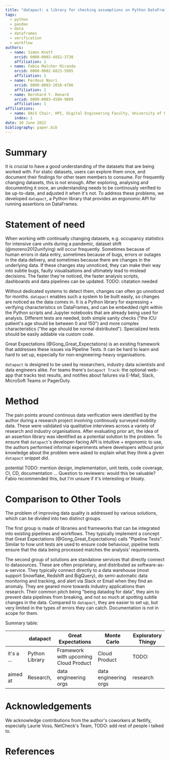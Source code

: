 ```yaml
---
title: "datapact: a library for checking assumptions on Python DataFrames"
tags:
  - python
  - pandas
  - data
  - dataframes
  - verification
  - workflow
authors:
  - name: Simon Knott
    orcid: 0000-0002-4852-3738
    affiliation: 1
  - name: Fabio Malcher Miranda
    orcid: 0000-0002-6823-5995
    affiliation: 1
  - name: Ferdous Nasri
    orcid: 0000-0003-2018-4786
    affiliation: 1
  - name: Bernhard Y. Renard
    orcid: 0000-0003-4589-9809
    affiliation: 1
affiliations:
  - name: DACS Chair, HPI, Digital Engineering Faculty, University of Potsdam, Potsdam, Germany
    index: 1
date: 30 June 2022
bibliography: paper.bib
---
```


# Summary

It is crucial to have a good understanding of the datasets that are being worked with. For static datasets, users can explore them once, and document their findings for other team members to consume.
For frequently changing datasets, this is not enough.
After exploring, analysing and documenting it once, an understanding needs to be continously verified to be up-to-date, and adjusted it when it's not.
To address these problems, we developed `datapact`, a Python library that provides an ergonomic API for running assertions on DataFrames.

# Statement of need

When working with continually changing datasets, e.g. occupancy statistics for intensive care units during a pandemic, dataset shift (@moreno2012unifying) will occur frequently.
Sometimes because of human errors in data entry, sometimes because of bugs, errors or outages in the data delivery, and sometimes because there are changes in the underlying data.
If these changes stay unnoticed, they can make their way into subtle bugs, faulty visualisations and ultimately lead to mislead decisions.
The faster they're noticed, the faster analysis scripts, dashboards and data pipelines can be updated. TODO: citatation needed

Without dedicated systems to detect them, changes can often go unnoticed for months.
`datapact` enables such a system to be built easily, so changes are noticed as the data comes in.
It is a Python library for expressing + verifying characteristics on DataFrames, and can be embedded right within the Python scripts and Jupyter notebooks that are already being used for analysis.
Different tests are needed, both simple sanity checks ("the ICU patient's age should be between 0 and 150") and more complex characteristics ("the age should be normal distributed").
Specialized tests should be easily addable via custom code.

Great Expectations (@Gong_Great_Expectations) is an existing framework that addresses these issues via Pipeline Tests. It can be hard to learn and hard to set up, especially for non-engineering-heavy organisations.

`datapact` is designed to be used by researchers, industry data scientists and data engineers alike.
For teams there's `Datapact Track`: the optional web-app that tracks test results, and notifies about failures via E-Mail, Slack, MicroSoft Teams or PagerDuty.

# Method

The pain points around continous data verification were identified by the author during a research project involving continously surveyed mobility data.
These were validated via qualitative interviews across a variety of research and industry organisations.
After evaluating prior art, the idea of an assertion library was identified as a potential solution to the problem.
To ensure that `datapact`'s developer-facing API is intuitive + ergonomic to use, the authors performed informal experiments where developers without prior knowledge about the problem were asked to explain what they think a given `datapact` snippet did.

potential TODO: mention design, implementation, unit tests, code coverage, CI, CD, documentation ...
Question to reviewers: would this be valuable? Fabio recommended this, but I'm unsure if it's interesting or bloaty.

# Comparison to Other Tools

The problem of improving data quality is addressed by various solutions, which can be divided
into two distinct groups.

The first group is made of libraries and frameworks that can be integrated into existing pipelines and workflows.
They typically implement a concept that Great Expectations (@Gong_Great_Expectations) calls "Pipeline Tests".
Similar to how unit tests are used to ensure code behaviour,
pipeline tests ensure that the data being processed matches the analysis' requirements.

The second group of solutions are standalone services that directly connect to datasources.
These are often proprietary, and distributed as software-as-a-service.
They typically connect directly to a data warehouse (most support Snowflake, Redshift and BigQuery), do semi-automatic data monitoring and tracking, and alert via Slack or Email when they find an anomaly.
They are geared more towards industry applications than research.
Their common pitch being "being datadog for data", they aim to prevent data pipelines from breaking, and not so much at spotting subtle changes in the data.
Compared to `datapact`, they are easier to set up, but very limited in the types of errors they can catch.
Documentation is not in scope for them.

Summary table:

|            | datapact       | Great Expectations                    | Monte Carlo           | Exploratory Thingy |
| ---------- | -------------- | ------------------------------------- | --------------------- | ------------------ |
| it's a ... | Python Library | Framework with upcoming Cloud Product | Cloud Product         | TODO:              |
| aimed at   | Research,      | data engineering orgs                 | data engineering orgs | research           |

# Acknowledgements

We acknowledge contributions from the author's coworkers at Netlify, especially Laurie Voss, NetCheck's Team, TODO: add rest of people i talked to.

# References
